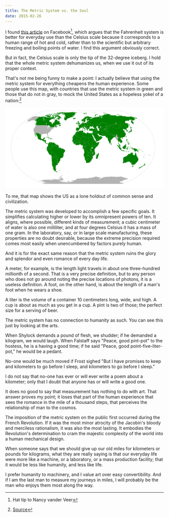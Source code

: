 ```yaml
---
title: The Metric System vs. the Soul
date: 2015-02-26
---
```


I found [this article][fahernheit] on Facebook[^hattip], which argues that the
Fahrenheit system is better for everyday use than the Celsius scale because it
corresponds to a human range of hot and cold, rather than to the scientific but
arbitrary freezing and boiling points of water. I find this argument obviously
correct.

But in fact, the Celsius scale is only the tip of the 32-degree iceberg. I hold
that the whole metric system dehumanizes us, when we use it out of its proper
context.

That's not me being funny to make a point: I actually believe that using the
metric system for everything cheapens the human experience. Some people use
this map, with countries that use the metric system in green and those that do
not in gray, to mock the United States as a hopeless yokel of a
nation:[^mapcredit]

![Map showing that the US is almost alone in not adopting the metic system][worldmap]

To me, that map shows the US as a lone holdout of common sense and
civilization.

The metric system was developed to accomplish a few specific goals. It
simplifies calculating higher or lower by its omnipresent powers of ten. It
aligns, where possible, different kinds of measurement; a cubic centimeter of
water is also one milliliter, and at four degrees Celsius it has a mass of one
gram. In the laboratory, say, or in large scale manufacturing, these properties
are no doubt desirable, because the extreme precision required comes most
easily when unencumbered by factors purely human.

And it is for the exact same reason that the metric system ruins the glory and
splendor and even romance of every day life. 

A meter, for example, is the length light travels in about one three-hundred
millionth of a second. That is a very precise definition, but to any person who
does not go around noting the precise locations of photons, it is a useless
definition. A foot, on the other hand, is about the length of a man's foot when
he wears a shoe.

A liter is the volume of a container 10 centimeters long, wide, and high. A cup
is about as much as you get in a cup. A pint is two of those; the perfect size
for a serving of beer.

The metric system has no connection to humanity as such. You can see this just
by looking at the arts.

When Shylock demands a pound of flesh, we shudder; if he demanded a kilogram,
we would laugh. When Falstaff says "Peace, good pint-pot" to the hostess, he is
a having a good time; if he said "Peace, good point-five-liter-pot," he would
be a pedant.

No-one would be much moved if Frost sighed "But I have promises to keep and
kilometers to go before I sleep, and kilometers to go before I sleep."

I do not say that no-one has ever or will ever write a poem about a kilometer;
only that I doubt that anyone has or will write a good one.

It does no good to say that measurement has nothing to do with art. That answer
proves my point; it loses that part of the human experience that sees the
romance in the mile of a thousand steps, that perceives the  relationship of
man to the cosmos.

The imposition of the metric system on the public first occurred during the
French Revolution. If it was the most minor atrocity of the Jacobin's bloody
and merciless rationalism, it was also the most lasting. It embodies the
Revolution's determination to cram the majestic complexity of the world into a
human mechanical design.

When someone says that we should give up our old miles for kilometers or pounds
for kilograms, what they are really saying is that our everyday life were more
like a machine, or a laboratory, or a mass production facility; that it would
be less like humanity, and less like life.

I prefer humanity to machinery, and I value art over easy convertibility. And
if I am the last man to measure my journeys in miles, I will probably be the
man who enjoys them most along the way.

[^hattip]: Hat tip to Nancy vander Veer

[^mapcredit]: [Source](http://en.wikipedia.org/wiki/Metric_system#mediaviewer/File:Metric_system_adoption_map.svg)

[fahernheit]: http://isomorphism.es/post/3767526267/fahrenheit-versus-celsius
[worldmap]: /img/metric_system/map.svg
